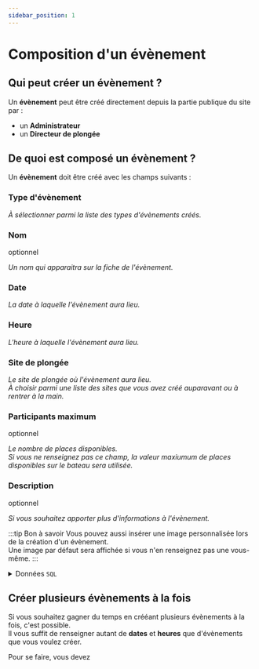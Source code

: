 ```yaml
---
sidebar_position: 1
---
```


# Composition d'un évènement

## Qui peut créer un évènement ?

Un **évènement** peut être créé directement depuis la partie publique du site par :
- un **Administrateur**
- un **Directeur de plongée**

## De quoi est composé un évènement ?

Un **évènement** doit être créé avec les champs suivants :

### Type d'évènement
_À sélectionner parmi la liste des types d'évènements créés._

### Nom
<span class='grayed'>optionnel</span>

_Un nom qui apparaitra sur la fiche de l'évènement._

### Date
_La date à laquelle l'évènement aura lieu._

### Heure
_L'heure à laquelle l'évènement aura lieu._

### Site de plongée
_Le site de plongée où l'évènement aura lieu.<br/>À choisir parmi une liste des sites que vous avez créé auparavant ou à rentrer à la main._

### Participants maximum
<span class='grayed'>optionnel</span>

_Le nombre de places disponibles.<br/>Si vous ne renseignez pas ce champ, la valeur maxiumum de places disponibles sur le bateau sera utilisée._

### Description
<span class='grayed'>optionnel</span>

_Si vous souhaitez apporter plus d'informations à l'évènement._

:::tip Bon à savoir
Vous pouvez aussi insérer une image personnalisée lors de la création d'un évènement.<br/>
Une image par défaut sera affichée si vous n'en renseignez pas une vous-même.
:::

<details>
    <summary>Données <code>SQL</code></summary>

| Champ          | Type            | Valeur par défaut   |
|----------------|-----------------|---------------------|
| id             | int UNSIGNED AI | -                   |
| type_id        | int UNSIGNED    | -                   |
| name           | varchar 128     | NULL                |
| e_date         | date            | -                   |
| e_time         | time            | -                   |
| location       | varchar 128     | -                   |
| required_level | int             | NULL                |
| max_people     | int             | NULL                |
| content        | blob            | NULL                |
| user_id        | int             | -                   |
| created_at     | datetime        | current_timestamp   |
| updated_at     | datetime        | NULL                |
</details>

## Créer plusieurs évènements à la fois

Si vous souhaitez gagner du temps en crééant plusieurs évènements à la fois, c'est possible.<br/>
Il vous suffit de renseigner autant de **dates** et **heures** que d'évènements que vous voulez créer.

Pour se faire, vous devez 